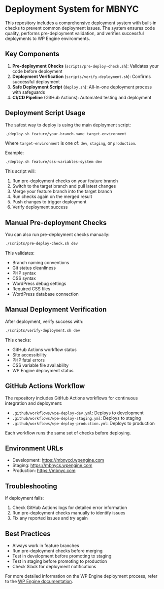 # Deployment System for MBNYC

This repository includes a comprehensive deployment system with built-in checks to prevent common deployment issues. The system ensures code quality, performs pre-deployment validation, and verifies successful deployments to WP Engine environments.

## Key Components

1. **Pre-deployment Checks** (`scripts/pre-deploy-check.sh`): Validates your code before deployment
2. **Deployment Verification** (`scripts/verify-deployment.sh`): Confirms successful deployment
3. **Safe Deployment Script** (`deploy.sh`): All-in-one deployment process with safeguards
4. **CI/CD Pipeline** (GitHub Actions): Automated testing and deployment

## Deployment Script Usage

The safest way to deploy is using the main deployment script:

```bash
./deploy.sh feature/your-branch-name target-environment
```

Where `target-environment` is one of: `dev`, `staging`, or `production`.

Example:
```bash
./deploy.sh feature/css-variables-system dev
```

This script will:
1. Run pre-deployment checks on your feature branch
2. Switch to the target branch and pull latest changes
3. Merge your feature branch into the target branch
4. Run checks again on the merged result
5. Push changes to trigger deployment
6. Verify deployment success

## Manual Pre-deployment Checks

You can also run pre-deployment checks manually:

```bash
./scripts/pre-deploy-check.sh dev
```

This validates:
- Branch naming conventions
- Git status cleanliness
- PHP syntax
- CSS syntax
- WordPress debug settings
- Required CSS files
- WordPress database connection

## Manual Deployment Verification

After deployment, verify success with:

```bash
./scripts/verify-deployment.sh dev
```

This checks:
- GitHub Actions workflow status
- Site accessibility
- PHP fatal errors
- CSS variable file availability
- WP Engine deployment status

## GitHub Actions Workflow

The repository includes GitHub Actions workflows for continuous integration and deployment:

- `.github/workflows/wpe-deploy-dev.yml`: Deploys to development
- `.github/workflows/wpe-deploy-staging.yml`: Deploys to staging
- `.github/workflows/wpe-deploy-production.yml`: Deploys to production

Each workflow runs the same set of checks before deploying.

## Environment URLs

- Development: https://mbnycd.wpengine.com
- Staging: https://mbnycs.wpengine.com
- Production: https://mbnyc.com

## Troubleshooting

If deployment fails:

1. Check GitHub Actions logs for detailed error information
2. Run pre-deployment checks manually to identify issues
3. Fix any reported issues and try again

## Best Practices

- Always work in feature branches
- Run pre-deployment checks before merging
- Test in development before promoting to staging
- Test in staging before promoting to production
- Check Slack for deployment notifications

For more detailed information on the WP Engine deployment process, refer to the [WP Engine documentation](https://wpengine.com/support/git-push-deploy-add-on/). 